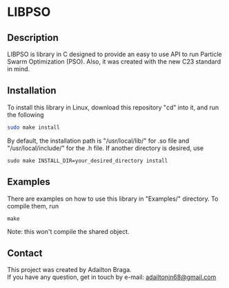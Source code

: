 # LIBPSO

## Description

LIBPSO is library in C designed to provide an easy to use API to run Particle
Swarm Optimization (PSO). Also, it was created with the new C23 standard in mind.


## Installation 

To install this library in Linux, download this repository "cd" into it,
and run the following
```bash
sudo make install
```

By default, the installation path is "/usr/local/lib/" for .so file and 
"/usr/local/include/" for the .h file.
If another directory is desired, use
```
sudo make INSTALL_DIR=your_desired_directory install
```

## Examples

There are examples on how to use this library in "Examples/" directory.
To compile them, run
```
make
```

Note: this won't compile the shared object.

## Contact

This project was created by Adailton Braga.  
If you have any question, get in touch by e-mail: adailtonjn68@gmail.com

